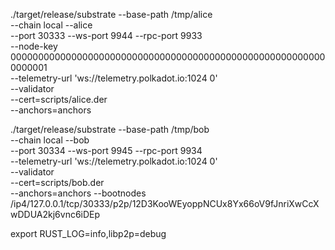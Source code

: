 ./target/release/substrate --base-path /tmp/alice \
   --chain local --alice \
   --port 30333 --ws-port 9944 --rpc-port 9933 \
   --node-key 0000000000000000000000000000000000000000000000000000000000000001 \
   --telemetry-url 'ws://telemetry.polkadot.io:1024 0' \
   --validator \
   --cert=scripts/alice.der \
   --anchors=anchors

./target/release/substrate  --base-path /tmp/bob \
     --chain local  --bob \
     --port 30334  --ws-port 9945  --rpc-port 9934 \
     --telemetry-url 'ws://telemetry.polkadot.io:1024 0' \
     --validator \
     --cert=scripts/bob.der \
     --anchors=anchors
     --bootnodes /ip4/127.0.0.1/tcp/30333/p2p/12D3KooWEyoppNCUx8Yx66oV9fJnriXwCcXwDDUA2kj6vnc6iDEp


export RUST_LOG=info,libp2p=debug


